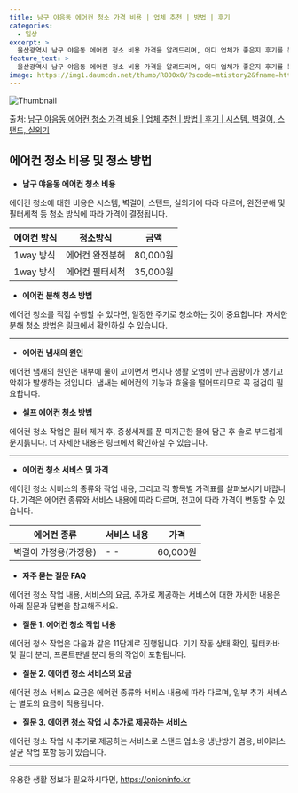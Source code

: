 ```yaml
---
title: 남구 야음동 에어컨 청소 가격 비용 | 업체 추천 | 방법 | 후기
categories:
  - 일상
excerpt: >
  울산광역시 남구 야음동 에어컨 청소 비용 가격을 알려드리며, 어디 업체가 좋은지 후기를 통해 알아보겠습니다. 현재 글에서는 시스템, 벽걸이, 스탠드, 실외기 각각에 대해 청소 비용이 나와 있으니 참고하시면 되겠습니다. 에어컨 분해 청소 방법 보기 👈 클릭셀프 에어컨 청소 방법 보기👈 클릭남구 야음동 에어컨 청소 비용시스템에어컨 방식클리닝방식금액1way 방식에어컨 완전분해80,000원1way 방식에어컨 필터세척35,000원2way 방식에어컨 완전분해90,000원2way 방식에어컨 필터세척35,000원4way 방식에어컨 완전분해120,000원4way 방식에어컨 필터세척35,000원원형방식에어컨 완전분해140,000원원형방식에어컨 필터세척35,000원에어컨 청소 견적 샘플 보기 👈 클릭에어컨 냄새의 원인은 무..
feature_text: >
  울산광역시 남구 야음동 에어컨 청소 비용 가격을 알려드리며, 어디 업체가 좋은지 후기를 통해 알아보겠습니다. 현재 글에서는 시스템, 벽걸이, 스탠드, 실외기 각각에 대해 청소 비용이 나와 있으니 참고하시면 되겠습니다. 에어컨 분해 청소 방법 보기 👈 클릭셀프 에어컨 청소 방법 보기👈 클릭남구 야음동 에어컨 청소 비용시스템에어컨 방식클리닝방식금액1way 방식에어컨 완전분해80,000원1way 방식에어컨 필터세척35,000원2way 방식에어컨 완전분해90,000원2way 방식에어컨 필터세척35,000원4way 방식에어컨 완전분해120,000원4way 방식에어컨 필터세척35,000원원형방식에어컨 완전분해140,000원원형방식에어컨 필터세척35,000원에어컨 청소 견적 샘플 보기 👈 클릭에어컨 냄새의 원인은 무..
image: https://img1.daumcdn.net/thumb/R800x0/?scode=mtistory2&fname=https%3A%2F%2Fblog.kakaocdn.net%2Fdn%2FcX3lls%2FbtsHu5GAhwb%2FQNENZUCY356opbSallJt0K%2Fimg.webp
---
```


![Thumbnail](https://img1.daumcdn.net/thumb/R800x0/?scode=mtistory2&fname=https%3A%2F%2Fblog.kakaocdn.net%2Fdn%2FcX3lls%2FbtsHu5GAhwb%2FQNENZUCY356opbSallJt0K%2Fimg.webp)

<p>출처: <a href="https://onioninfo.kr/entry/%EB%82%A8%EA%B5%AC-%EC%95%BC%EC%9D%8C%EB%8F%99-%EC%97%90%EC%96%B4%EC%BB%A8-%EC%B2%AD%EC%86%8C-%EA%B0%80%EA%B2%A9-%EB%B9%84%EC%9A%A9-%EC%97%85%EC%B2%B4-%EC%B6%94%EC%B2%9C-%EB%B0%A9%EB%B2%95-%ED%9B%84%EA%B8%B0-%EC%8B%9C%EC%8A%A4%ED%85%9C-%EB%B2%BD%EA%B1%B8%EC%9D%B4-%EC%8A%A4%ED%83%A0%EB%93%9C-%EC%8B%A4%EC%99%B8%EA%B8%B0" rel="dofollow">남구 야음동 에어컨 청소 가격 비용 | 업체 추천 | 방법 | 후기 | 시스템, 벽걸이, 스탠드, 실외기</a> </p>

## 에어컨 청소 비용 및 청소 방법

  * **남구 야음동 에어컨 청소 비용**

에어컨 청소에 대한 비용은 시스템, 벽걸이, 스탠드, 실외기에 따라 다르며, 완전분해 및 필터세척 등 청소 방식에 따라 가격이 결정됩니다.

**에어컨 방식** | **청소방식** | **금액**  
---|---|---  
1way 방식 | 에어컨 완전분해 | 80,000원  
1way 방식 | 에어컨 필터세척 | 35,000원  
  


  * **에어컨 분해 청소 방법**

에어컨 청소를 직접 수행할 수 있다면, 일정한 주기로 청소하는 것이 중요합니다. 자세한 분해 청소 방법은 링크에서 확인하실 수 있습니다.



* * *

  * **에어컨 냄새의 원인**

에어컨 냄새의 원인은 내부에 물이 고이면서 먼지나 생활 오염이 만나 곰팡이가 생기고 악취가 발생하는 것입니다. 냄새는 에어컨의 기능과 효율을
떨어뜨리므로 꼭 점검이 필요합니다.

  * **셀프 에어컨 청소 방법**

에어컨 청소 작업은 필터 제거 후, 중성세제를 푼 미지근한 물에 담근 후 솔로 부드럽게 문지륽니다. 더 자세한 내용은 링크에서 확인하실 수
있습니다.



* * *

  * **에어컨 청소 서비스 및 가격**

에어컨 청소 서비스의 종류와 작업 내용, 그리고 각 항목별 가격표를 살펴보시기 바랍니다. 가격은 에어컨 종류와 서비스 내용에 따라 다르며,
천고에 따라 가격이 변동할 수 있습니다.

**에어컨 종류** | **서비스 내용** | **가격**  
---|---|---  
벽걸이 가정용(가정용) | \- - | 60,000원  
  


  * **자주 묻는 질문 FAQ**

에어컨 청소 작업 내용, 서비스의 요금, 추가로 제공하는 서비스에 대한 자세한 내용은 아래 질문과 답변을 참고해주세요.

  * **질문 1. 에어컨 청소 작업 내용**

에어컨 청소 작업은 다음과 같은 11단계로 진행됩니다. 기기 작동 상태 확인, 필터카바 및 필터 분리, 프론트판넬 분리 등의 작업이
포함됩니다.

  * **질문 2. 에어컨 청소 서비스의 요금**

에어컨 청소 서비스 요금은 에어컨 종류와 서비스 내용에 따라 다르며, 일부 추가 서비스는 별도의 요금이 적용됩니다.

  * **질문 3. 에어컨 청소 작업 시 추가로 제공하는 서비스**

에어컨 청소 작업 시 추가로 제공하는 서비스로 스탠드 업소용 냉난방기 겸용, 바이러스 살균 작업 포함 등이 있습니다.



* * *

 

유용한 생활 정보가 필요하시다면, <a href="https://onioninfo.kr" rel="dofollow">https://onioninfo.kr</a>


